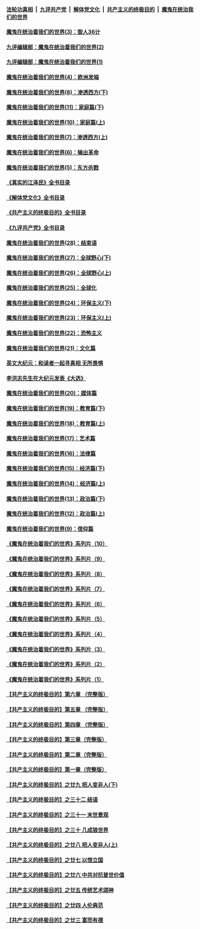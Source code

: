 ####  [法轮功真相](../../../../basic/blob/master/README.md?t=09251801) &nbsp;|&nbsp; [九评共产党](../../../../9ping.md/blob/master/README.md?t=09251801) &nbsp;|&nbsp; [解体党文化](../../../../jtdwh.md/blob/master/README.md?t=09251801)  &nbsp;|&nbsp; [共产主义的终极目的](../../../../gczydzjmd.md/blob/master/README.md?t=09251801) &nbsp;|&nbsp; [魔鬼在统治我们的世界](../../../../mgztzwmdsj.md/blob/master/README.md?t=09251801) 

#### [魔鬼在统治着我们的世界(3)：毁人36计](../pages/nsc422/n10411583.md?t=09251801) 

#### [九评编辑部：魔鬼在统治着我们的世界(2)](../pages/nsc422/n10410036.md?t=09251801) 

#### [九评编辑部：魔鬼在统治着我们的世界(1)](../pages/nsc422/n10406825.md?t=09251801) 

#### [魔鬼在统治着我们的世界(4)：欧洲发端](../pages/nsc422/n10414890.md?t=09251801) 

#### [魔鬼在统治着我们的世界(8)：渗透西方(下)](../pages/nsc422/n10429603.md?t=09251801) 

#### [魔鬼在统治着我们的世界(11)：家庭篇(下)](../pages/nsc422/n10440961.md?t=09251801) 

#### [魔鬼在统治着我们的世界(10)：家庭篇(上)](../pages/nsc422/n10435448.md?t=09251801) 

#### [魔鬼在统治着我们的世界(7)：渗透西方(上)](../pages/nsc422/n10426013.md?t=09251801) 

#### [魔鬼在统治着我们的世界(6)：输出革命](../pages/nsc422/n10421536.md?t=09251801) 

#### [魔鬼在统治着我们的世界(5)：东方杀戮](../pages/nsc422/n10417707.md?t=09251801) 

#### [《真实的江泽民》全书目录](../pages/nsc422/n13721399.md?t=09251801) 

#### [《解体党文化》全书目录](../pages/nsc422/n13721157.md?t=09251801) 

#### [《共产主义的终极目的》全书目录](../pages/nsc422/n13721048.md?t=09251801) 

#### [《九评共产党》全书目录](../pages/nsc422/n13708085.md?t=09251801) 

#### [魔鬼在统治着我们的世界(28)：结束语](../pages/nsc422/n10936246.md?t=09251801) 

#### [魔鬼在统治着我们的世界(27)：全球野心(下)](../pages/nsc422/n10928319.md?t=09251801) 

#### [魔鬼在统治着我们的世界(26)：全球野心(上)](../pages/nsc422/n10900318.md?t=09251801) 

#### [魔鬼在统治着我们的世界(25)：全球化](../pages/nsc422/n10788205.md?t=09251801) 

#### [魔鬼在统治着我们的世界(24)：环保主义(下)](../pages/nsc422/n10695307.md?t=09251801) 

#### [魔鬼在统治着我们的世界(23)：环保主义(上)](../pages/nsc422/n10688613.md?t=09251801) 

#### [魔鬼在统治着我们的世界(22)：恐怖主义](../pages/nsc422/n10614727.md?t=09251801) 

#### [魔鬼在统治着我们的世界(21)：文化篇](../pages/nsc422/n10597706.md?t=09251801) 

#### [英文大纪元：和读者一起寻真相 无所畏惧](../pages/nsc422/n12542027.md?t=09251801) 

#### [李洪志先生在大纪元发表《大选》](../pages/nsc422/n12534746.md?t=09251801) 

#### [魔鬼在统治着我们的世界(20)：媒体篇](../pages/nsc422/n10586579.md?t=09251801) 

#### [魔鬼在统治着我们的世界(19)：教育篇(下)](../pages/nsc422/n10564808.md?t=09251801) 

#### [魔鬼在统治着我们的世界(18)：教育篇(上)](../pages/nsc422/n10526970.md?t=09251801) 

#### [魔鬼在统治着我们的世界(17)：艺术篇](../pages/nsc422/n10499093.md?t=09251801) 

#### [魔鬼在统治着我们的世界(16)：法律篇](../pages/nsc422/n10485969.md?t=09251801) 

#### [魔鬼在统治着我们的世界(15)：经济篇(下)](../pages/nsc422/n10469975.md?t=09251801) 

#### [魔鬼在统治着我们的世界(14)：经济篇(上)](../pages/nsc422/n10457370.md?t=09251801) 

#### [魔鬼在统治着我们的世界(13)：政治篇(下)](../pages/nsc422/n10448270.md?t=09251801) 

#### [魔鬼在统治着我们的世界(12)：政治篇(上)](../pages/nsc422/n10444576.md?t=09251801) 

#### [魔鬼在统治着我们的世界(9)：信仰篇](../pages/nsc422/n10432159.md?t=09251801) 

#### [《魔鬼在统治着我们的世界》系列片（10）](../pages/nsc422/n12292670.md?t=09251801) 

#### [《魔鬼在统治着我们的世界》系列片（9）](../pages/nsc422/n12290859.md?t=09251801) 

#### [《魔鬼在统治着我们的世界》系列片（8）](../pages/nsc422/n12287445.md?t=09251801) 

#### [《魔鬼在统治着我们的世界》系列片（7）](../pages/nsc422/n12283425.md?t=09251801) 

#### [《魔鬼在统治着我们的世界》系列片（6）](../pages/nsc422/n12282314.md?t=09251801) 

#### [《魔鬼在统治着我们的世界》系列片（5）](../pages/nsc422/n12281419.md?t=09251801) 

#### [《魔鬼在统治着我们的世界》系列片（4）](../pages/nsc422/n12274024.md?t=09251801) 

#### [《魔鬼在统治着我们的世界》系列片（3）](../pages/nsc422/n12271322.md?t=09251801) 

#### [《魔鬼在统治着我们的世界》系列片（2）](../pages/nsc422/n12269049.md?t=09251801) 

#### [《魔鬼在统治着我们的世界》系列片（1）](../pages/nsc422/n12267575.md?t=09251801) 

#### [【共产主义的终极目的】第六章 （完整版）](../pages/nsc422/n11428913.md?t=09251801) 

#### [【共产主义的终极目的】第五章 （完整版）](../pages/nsc422/n11428912.md?t=09251801) 

#### [【共产主义的终极目的】第四章 （完整版）](../pages/nsc422/n11428907.md?t=09251801) 

#### [【共产主义的终极目的】第三章（完整版）](../pages/nsc422/n11428848.md?t=09251801) 

#### [【共产主义的终极目的】第二章（完整版）](../pages/nsc422/n11428831.md?t=09251801) 

#### [【共产主义的终极目的】第一章（完整版）](../pages/nsc422/n11417651.md?t=09251801) 

#### [【共产主义的终极目的】之廿九 把人变非人(下)](../pages/nsc422/n11344140.md?t=09251801) 

#### [【共产主义的终极目的】之三十二 结语](../pages/nsc422/n11360535.md?t=09251801) 

#### [【共产主义的终极目的】之三十一 末世景观](../pages/nsc422/n11351129.md?t=09251801) 

#### [【共产主义的终极目的】之三十 几成狼世界](../pages/nsc422/n11348280.md?t=09251801) 

#### [【共产主义的终极目的】之廿八 把人变非人(上)](../pages/nsc422/n11340492.md?t=09251801) 

#### [【共产主义的终极目的】之廿七 以恨立国](../pages/nsc422/n11336944.md?t=09251801) 

#### [【共产主义的终极目的】之廿六 中共对抗普世价值](../pages/nsc422/n11324785.md?t=09251801) 

#### [【共产主义的终极目的】之廿五 传统艺术颂神](../pages/nsc422/n11296396.md?t=09251801) 

#### [【共产主义的终极目的】之廿四 人伦典范](../pages/nsc422/n11296397.md?t=09251801) 

#### [【共产主义的终极目的】之廿三 富而有德](../pages/nsc422/n11283598.md?t=09251801) 

